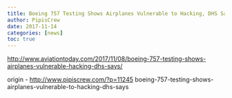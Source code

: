 ```yaml
---
title: Boeing 757 Testing Shows Airplanes Vulnerable to Hacking, DHS Says
author: PipisCrew
date: 2017-11-14
categories: [news]
toc: true
---
```


http://www.aviationtoday.com/2017/11/08/boeing-757-testing-shows-airplanes-vulnerable-hacking-dhs-says/

origin - http://www.pipiscrew.com/?p=11245 boeing-757-testing-shows-airplanes-vulnerable-to-hacking-dhs-says